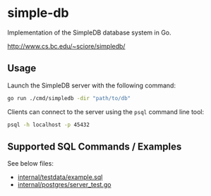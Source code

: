 # simple-db

Implementation of the SimpleDB database system in Go.

http://www.cs.bc.edu/~sciore/simpledb/

## Usage

Launch the SimpleDB server with the following command:

```sh
go run ./cmd/simpledb -dir "path/to/db"
```

Clients can connect to the server using the `psql` command line tool:

```sh
psql -h localhost -p 45432
```

## Supported SQL Commands / Examples

See below files:
- [internal/testdata/example.sql](internal/testdata/example.sql)
- [internal/postgres/server_test.go](internal/postgres/server_test.go)